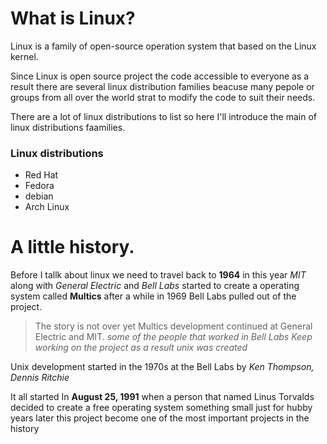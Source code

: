 # What is Linux?

Linux is a family of open-source operation system 
that based on the Linux kernel.

Since Linux is open source project the code accessible to everyone
as a result there are several linux distribution families
beacuse many pepole or groups from all over the world 
strat to modify the code to suit their needs. 

There are a lot of linux distributions to list
so here I'll introduce the main of linux distributions faamilies.

### Linux distributions
* Red Hat
* Fedora
* debian
* Arch Linux

# A little history.
Before I tallk about linux we need to travel back to **1964** in this year
*MIT* along with *General Electric* and *Bell Labs*
started to create a operating system called **Multics**
after a while in 1969 Bell Labs pulled out of the project.

> The story is not over yet
Multics development continued at General Electric and MIT.
*some of the people that worked in Bell Labs Keep working on the project as a result unix was created*

Unix development started in the 1970s at the Bell Labs by *Ken Thompson, Dennis Ritchie*


It all started In **August 25, 1991** when a person that named Linus Torvalds 
decided to create a free operating system something small just for hubby
years later this project become one of the most important projects in the history
  
